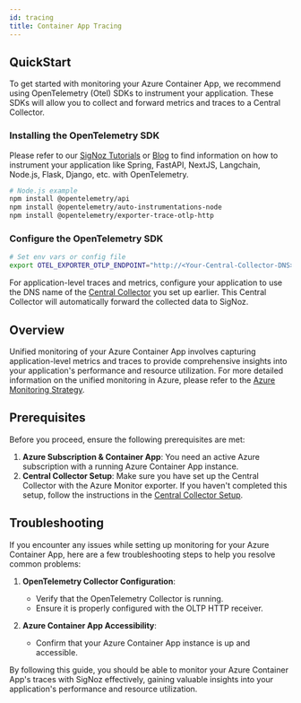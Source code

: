```yaml
---
id: tracing
title: Container App Tracing
---
```


## QuickStart

To get started with monitoring your Azure Container App, we recommend using OpenTelemetry (Otel) SDKs to instrument your application. These SDKs will allow you to collect and forward metrics and traces to a Central Collector.

### Installing the OpenTelemetry SDK

Please refer to our [SigNoz Tutorials](../../../instrumentation/) or [Blog](https://signoz.io/blog/) to find information on how to instrument your application like Spring, FastAPI, NextJS, Langchain, Node.js, Flask, Django, etc. with OpenTelemetry.


```bash
# Node.js example
npm install @opentelemetry/api
npm install @opentelemetry/auto-instrumentations-node
npm install @opentelemetry/exporter-trace-otlp-http
```

### Configure the OpenTelemetry SDK

```bash
# Set env vars or config file
export OTEL_EXPORTER_OTLP_ENDPOINT="http://<Your-Central-Collector-DNS>:4318/"
```

For application-level traces and metrics, configure your application to use the DNS name of the [Central Collector](../../bootstrapping/collector-setup) you set up earlier. This Central Collector will automatically forward the collected data to SigNoz.


## Overview

Unified monitoring of your Azure Container App involves capturing application-level metrics and traces to provide comprehensive insights into your application's performance and resource utilization. For more detailed information on the unified monitoring in Azure, please refer to the [Azure Monitoring Strategy](../../bootstrapping/strategy).


## Prerequisites

Before you proceed, ensure the following prerequisites are met:

1. **Azure Subscription & Container App**: You need an active Azure subscription with a running Azure Container App instance.
2. **Central Collector Setup**: Make sure you have set up the Central Collector with the Azure Monitor exporter. If you haven't completed this setup, follow the instructions in the [Central Collector Setup](../../bootstrapping/collector-setup).



## Troubleshooting

If you encounter any issues while setting up monitoring for your Azure Container App, here are a few troubleshooting steps to help you resolve common problems:

1. **OpenTelemetry Collector Configuration**:
   - Verify that the OpenTelemetry Collector is running.
   - Ensure it is properly configured with the OLTP HTTP receiver.

2. **Azure Container App Accessibility**:
   - Confirm that your Azure Container App instance is up and accessible.

By following this guide, you should be able to monitor your Azure Container App's traces with SigNoz effectively, gaining valuable insights into your application's performance and resource utilization.